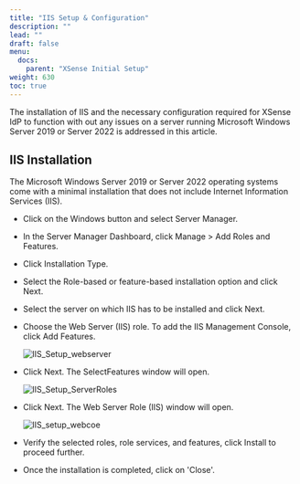 ```yaml
---
title: "IIS Setup & Configuration"
description: ""
lead: ""
draft: false
menu:
  docs:
    parent: "XSense Initial Setup"
weight: 630
toc: true
---
```


The installation of IIS and the necessary configuration required for XSense IdP to function with out any issues on a server running Microsoft Windows Server 2019 or Server 2022 is addressed in this article.

## IIS Installation

The Microsoft Windows Server 2019 or Server 2022 operating systems come with a minimal installation that does not include Internet Information Services (IIS).

* Click on the Windows button and select Server Manager.
* In the Server Manager Dashboard, click Manage > Add Roles and Features.
* Click Installation Type.
* Select the Role-based or feature-based installation option and click Next.
* Select the server on which IIS has to be installed and click Next.
* Choose the Web Server (IIS) role. To add the IIS Management Console, click Add Features.

  ![IIS_Setup_webserver](images/IIS_Setup_webserver.png)

* Click Next. The SelectFeatures window will open.

  ![IIS_Setup_ServerRoles](images/IIS_Setup_ServerRoles.png)

* Click Next. The Web Server Role (IIS) window will open.

  ![IIS_setup_webcoe](images/IIS_setup_webcoe.png)

* Verify the selected roles, role services, and features, click Install to proceed further.
* Once the installation is completed, click on 'Close'.

